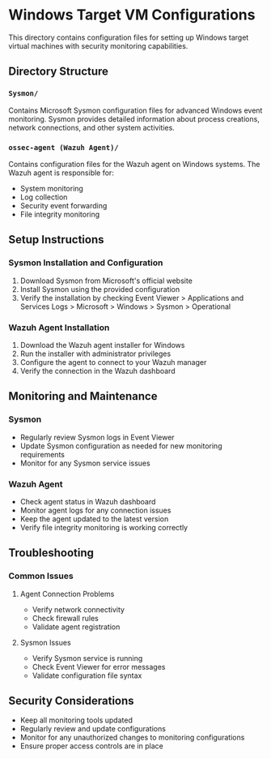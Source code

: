 # Windows Target VM Configurations

This directory contains configuration files for setting up Windows target virtual machines with security monitoring capabilities.

## Directory Structure

### `Sysmon/`
Contains Microsoft Sysmon configuration files for advanced Windows event monitoring. Sysmon provides detailed information about process creations, network connections, and other system activities.

### `ossec-agent (Wazuh Agent)/`
Contains configuration files for the Wazuh agent on Windows systems. The Wazuh agent is responsible for:
- System monitoring
- Log collection
- Security event forwarding
- File integrity monitoring

## Setup Instructions

### Sysmon Installation and Configuration
1. Download Sysmon from Microsoft's official website
2. Install Sysmon using the provided configuration
3. Verify the installation by checking Event Viewer > Applications and Services Logs > Microsoft > Windows > Sysmon > Operational

### Wazuh Agent Installation
1. Download the Wazuh agent installer for Windows
2. Run the installer with administrator privileges
3. Configure the agent to connect to your Wazuh manager
4. Verify the connection in the Wazuh dashboard

## Monitoring and Maintenance

### Sysmon
- Regularly review Sysmon logs in Event Viewer
- Update Sysmon configuration as needed for new monitoring requirements
- Monitor for any Sysmon service issues

### Wazuh Agent
- Check agent status in Wazuh dashboard
- Monitor agent logs for any connection issues
- Keep the agent updated to the latest version
- Verify file integrity monitoring is working correctly

## Troubleshooting

### Common Issues
1. Agent Connection Problems
   - Verify network connectivity
   - Check firewall rules
   - Validate agent registration

2. Sysmon Issues
   - Verify Sysmon service is running
   - Check Event Viewer for error messages
   - Validate configuration file syntax

## Security Considerations

- Keep all monitoring tools updated
- Regularly review and update configurations
- Monitor for any unauthorized changes to monitoring configurations
- Ensure proper access controls are in place 